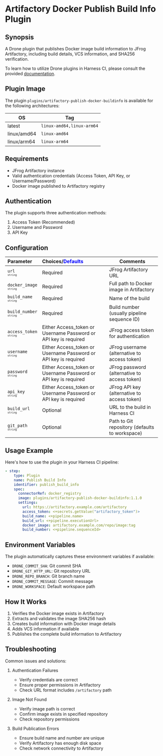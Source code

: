 # Artifactory Docker Publish Build Info Plugin

## Synopsis

A Drone plugin that publishes Docker image build information to JFrog Artifactory, including build details, VCS information, and SHA256 verification.

To learn how to utilize Drone plugins in Harness CI, please consult the provided [documentation](https://developer.harness.io/docs/continuous-integration/use-ci/use-drone-plugins/run-a-drone-plugin-in-ci).

## Plugin Image

The plugin `plugins/artifactory-publish-docker-buildinfo` is available for the following architectures:

| OS            | Tag                   |
| ------------- | --------------------- |
| latest        | `linux-amd64,linux-arm64` |
| linux/amd64   | `linux-amd64`         |
| linux/arm64   | `linux-arm64`         |

## Requirements

- JFrog Artifactory instance
- Valid authentication credentials (Access Token, API Key, or Username/Password)
- Docker image published to Artifactory registry

## Authentication

The plugin supports three authentication methods:

1. Access Token (Recommended)
2. Username and Password
3. API Key

## Configuration

| Parameter | Choices/<span style="color:blue;">Defaults</span> | Comments |
| :------------------------------------------------------------------------------------------------------------------------------------- | :------------------------------------------------ | --------------------------------------------------------------- |
| `url` <span style="font-size: 10px"><br/>`string`</span>                  | Required | JFrog Artifactory URL |
| `docker_image` <span style="font-size: 10px"><br/>`string`</span>          | Required | Full path to Docker image in Artifactory |
| `build_name` <span style="font-size: 10px"><br/>`string`</span>           | Required | Name of the build |
| `build_number` <span style="font-size: 10px"><br/>`string`</span>         | Required | Build number (usually pipeline sequence ID) |
| `access_token` <span style="font-size: 10px"><br/>`string`</span>                                                                  | Either Access_token or Username Password or API key is required | JFrog access token for authentication |
| `username` <span style="font-size: 10px"><br/>`string`</span>                                                                      | Either Access_token or Username Password or API key is required| JFrog username (alternative to access token) |
| `password` <span style="font-size: 10px"><br/>`string`</span>                                                                      | Either Access_token or Username Password or API key is required| JFrog password (alternative to access token) |
| `api_key` <span style="font-size: 10px"><br/>`string`</span>                                                                       | Either Access_token or Username Password or API key is required| JFrog API key (alternative to access token) |
| `build_url` <span style="font-size: 10px"><br/>`string`</span>                                                                     | Optional | URL to the build in Harness CI |
| `git_path` <span style="font-size: 10px"><br/>`string`</span>                                                                      | Optional | Path to Git repository (defaults to workspace) |

## Usage Example

Here's how to use the plugin in your Harness CI pipeline:

```yaml
- step:
    type: Plugin
    name: Publish Build Info
    identifier: publish_build_info
    spec:
      connectorRef: docker_registry
      image: plugins/artifactory-publish-docker-buildinfo:1.1.0
      settings:
        url: https://artifactory.example.com/artifactory
        access_token: <+secrets.getValue("artifactory_token")>
        build_name: <+pipeline.name>
        build_url: <+pipeline.executionUrl>
        docker_image: artifactory.example.com/repo/image:tag
        build_number: <+pipeline.sequenceId>
```
## Environment Variables
The plugin automatically captures these environment variables if available:
- `DRONE_COMMIT_SHA`: Git commit SHA
- `DRONE_GIT_HTTP_URL`: Git repository URL
- `DRONE_REPO_BRANCH`: Git branch name
- `DRONE_COMMIT_MESSAGE`: Commit message
- `DRONE_WORKSPACE`: Default workspace path

## How It Works

1. Verifies the Docker image exists in Artifactory
2. Extracts and validates the image SHA256 hash
3. Creates build information with Docker image details
4. Adds VCS information if available
5. Publishes the complete build information to Artifactory

## Troubleshooting

Common issues and solutions:

1. Authentication Failures
   - Verify credentials are correct
   - Ensure proper permissions in Artifactory
   - Check URL format includes `/artifactory` path

2. Image Not Found
   - Verify image path is correct
   - Confirm image exists in specified repository
   - Check repository permissions

3. Build Publication Errors
   - Ensure build name and number are unique
   - Verify Artifactory has enough disk space
   - Check network connectivity to Artifactory